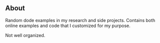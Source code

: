 ## About 
Random dode examples in my research and side projects. Contains both online examples and code that I customized for my purpose. 

Not well organized. 
